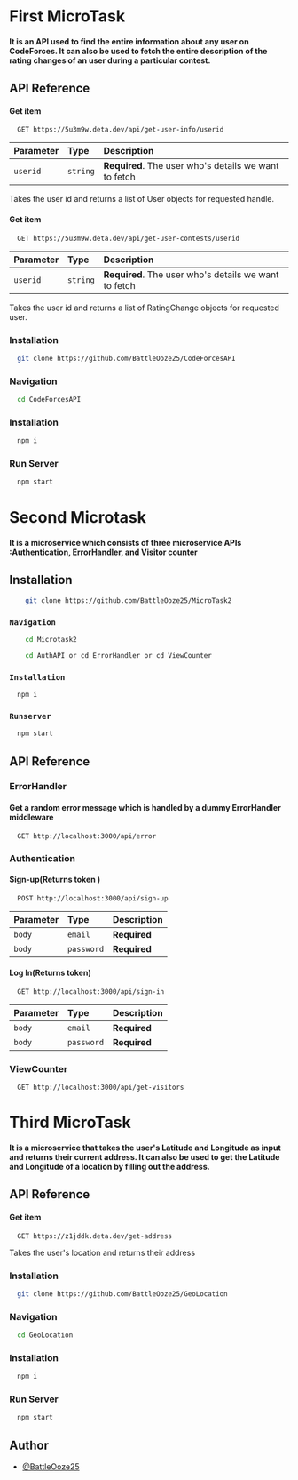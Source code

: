 
# First MicroTask
#### It is an API used to find the entire information about any user on CodeForces. It can also be used to fetch the entire description of the rating changes of an user during a particular contest.
## API Reference

#### Get item

```http
  GET https://5u3m9w.deta.dev/api/get-user-info/userid
```

| Parameter | Type     | Description                |
| :-------- | :------- | :------------------------- |
| `userid` | `string` | **Required**. The user who's details we want to fetch |



Takes the user id and returns a list of User objects for requested handle.

#### Get item

```http
  GET https://5u3m9w.deta.dev/api/get-user-contests/userid
```

| Parameter | Type     | Description                |
| :-------- | :------- | :------------------------- |
| `userid` | `string` | **Required**. The user who's details we want to fetch |



Takes the user id and returns a list of RatingChange objects for requested user.

### Installation

```bash
  git clone https://github.com/BattleOoze25/CodeForcesAPI
```
### Navigation
```bash
  cd CodeForcesAPI
```

### Installation

```bash
  npm i
```


### Run Server

```bash
  npm start
```

# Second Microtask
#### It is a microservice which consists of three microservice APIs :Authentication, ErrorHandler, and Visitor counter


## Installation

```bash
    git clone https://github.com/BattleOoze25/MicroTask2

```
### `Navigation`
```bash
    cd Microtask2
```
```bash
    cd AuthAPI or cd ErrorHandler or cd ViewCounter
```
### `Installation`



```bash
  npm i
```



### `Runserver`

```bash
  npm start
```


## API Reference
### ErrorHandler

#### Get a random error message which is handled by a dummy ErrorHandler middleware

```http
  GET http://localhost:3000/api/error
```



### Authentication

#### Sign-up(Returns token )

```http
  POST http://localhost:3000/api/sign-up
```

| Parameter | Type     | Description                |
| :-------- | :------- | :------------------------- |
| `body` | `email` | **Required**|
| `body` | `password` | **Required**|


#### Log In(Returns token)

```http
  GET http://localhost:3000/api/sign-in
```

| Parameter | Type     | Description                |
| :-------- | :------- | :------------------------- |
| `body` | `email` | **Required**|
| `body` | `password` | **Required**|

### ViewCounter
```http
  GET http://localhost:3000/api/get-visitors
```







# Third MicroTask
#### It is a microservice that takes the user's Latitude and Longitude as input and returns their  current address. It can also be used to get the Latitude and Longitude of a location by filling out the address.
## API Reference

#### Get item

```http
  GET https://z1jddk.deta.dev/get-address
```
Takes the user's location and returns their address


### Installation

```bash
  git clone https://github.com/BattleOoze25/GeoLocation
```
### Navigation
```bash
  cd GeoLocation
```

### Installation

```bash
  npm i
```


### Run Server

```bash
  npm start
```
## Author

- [@BattleOoze25](https://www.github.com/BattleOoze25)

